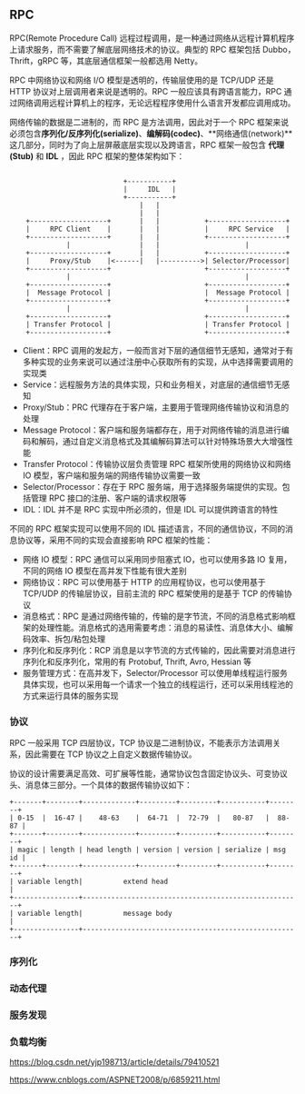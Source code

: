 ## RPC
RPC(Remote Procedure Call) 远程过程调用，是一种通过网络从远程计算机程序上请求服务，而不需要了解底层网络技术的协议。典型的 RPC 框架包括 Dubbo，Thrift，gRPC 等，其底层通信框架一般都选用 Netty。

RPC 中网络协议和网络 I/O 模型是透明的，传输层使用的是 TCP/UDP 还是 HTTP 协议对上层调用者来说是透明的。RPC 一般应该具有跨语言能力，RPC 通过网络调用远程计算机上的程序，无论远程程序使用什么语言开发都应调用成功。

网络传输的数据是二进制的，而 RPC 是方法调用，因此对于一个 RPC 框架来说必须包含**序列化/反序列化(serialize)**、**编解码(codec)**、**网络通信(network)**这几部分，同时为了向上层屏蔽底层实现以及跨语言，RPC 框架一般包含 **代理(Stub)** 和 **IDL** ，因此 RPC 框架的整体架构如下：

```

                            +-----------+
                            |     IDL   |
                            +-----------+
                                |   |
                                |   |
    +-------------------+       |   |           +-------------------+
    |     RPC Client    |       |   |           |     RPC Service   |
    +-------------------+       |   |           +-------------------+
              |                 |   |                     |
    +-------------------+       |   |           +-------------------+
    |     Proxy/Stub    |<------|   |---------->| Selector/Processor|
    +-------------------+                       +-------------------+
              |                                           |
    +-------------------+                       +-------------------+
    |  Message Protocol |                       |  Message Protocol |
    +-------------------+                       +-------------------+
              |                                           |
    +-------------------+                       +-------------------+
    | Transfer Protocol |                       | Transfer Protocol |
    +-------------------+                       +-------------------+
```
- Client：RPC 调用的发起方，一般而言对下层的通信细节无感知，通常对于有多种实现的业务来说可以通过注册中心获取所有的实现，从中选择需要调用的实现类
- Service：远程服务方法的具体实现，只和业务相关，对底层的通信细节无感知
- Proxy/Stub：PRC 代理存在于客户端，主要用于管理网络传输协议和消息的处理
- Message Protocol：客户端和服务端都存在，用于对网络传输的消息进行编码和解码，通过自定义消息格式及其编解码算法可以针对特殊场景大大增强性能
- Transfer Protocol：传输协议层负责管理 RPC 框架所使用的网络协议和网络 IO 模型，客户端和服务端的网络传输协议需要一致
- Selector/Processor：存在于 RPC 服务端，用于选择服务端提供的实现。包括管理 RPC 接口的注册、客户端的请求权限等
- IDL：IDL 并不是 RPC 实现中所必须的，但是 IDL 可以提供跨语言的特性

不同的 RPC 框架实现可以使用不同的 IDL 描述语言，不同的通信协议，不同的消息协议等，采用不同的实现会直接影响 RPC 框架的性能：
- 网络 IO 模型：RPC 通信可以采用同步阻塞式 IO，也可以使用多路 IO 复用，不同的网络 IO 模型在高并发下性能有很大差别
- 网络协议：RPC 可以使用基于 HTTP 的应用程协议，也可以使用基于 TCP/UDP 的传输层协议，目前主流的 RPC 框架使用的是基于 TCP 的传输协议
- 消息格式：RPC 是通过网络传输的，传输的是字节流，不同的消息格式影响框架的处理性能。消息格式的选用需要考虑：消息的易读性、消息体大小、编解码效率、拆包/粘包处理
- 序列化和反序列化：RCP 消息是以字节流的方式传输的，因此需要对消息进行序列化和反序列化，常用的有 Protobuf, Thrift, Avro, Hessian 等
- 服务管理方式：在高并发下，Selector/Processor 可以使用单线程运行服务具体实现，也可以采用每一个请求一个独立的线程运行，还可以采用线程池的方式来运行具体的服务实现

### 协议

RPC 一般采用 TCP 四层协议，TCP 协议是二进制协议，不能表示方法调用关系，因此需要在 TCP 协议之上自定义数据传输协议。

协议的设计需要满足高效、可扩展等性能，通常协议包含固定协议头、可变协议头、消息体三部分。一个具体的数据传输协议如下：

```
+-------+--------+-------------+---------+---------+-----------+--------+
| 0-15  |  16-47 |    48-63    |  64-71  |  72-79  |   80-87   |  88-87 |
+-------+--------+-------------+---------+---------+-----------+--------+
| magic | length | head length | version | version | serialize | msg id |
+-------+--------+-------------+---------+---------+-----------+--------+
| variable length|			extend head									|
+----------------+------------------------------------------------------+
| variable length|			message body								|
+----------------+------------------------------------------------------+
```

### 序列化

### 动态代理

### 服务发现

### 负载均衡







https://blog.csdn.net/yjp198713/article/details/79410521


https://www.cnblogs.com/ASPNET2008/p/6859211.html
